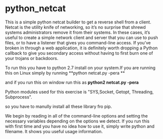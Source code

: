 # python_netcat
This is a simple python netcat builder to get a reverse shell from a client.
Netcat is the utility knife of networking, so it’s no surprise that shrewd systems administrators remove it from their systems.
In these cases, it’s useful to create a simple network client
and server that you can use to push files, or to have a listener that gives you
command-line access. If you’ve broken in through a web application, it is
definitely worth dropping a Python callback to give you secondary access
without having to first burn one of your trojans or backdoors.

To run this you have to python 2.7 install on your system.If you are running this on Linux simply by running **python netcat.py -pera **

and if you run this on window run this as 
**python2 netcat.py -pera**

Python modules used for this exercise is 
"SYS,Socket, Getopt, Threading, Subprocess".

so you have to manully install all these library fro pip.

We begin by reading in all of the command-line options and setting the necessary variables depending on the options we detect.
If you run this with first time and you have no idea how to use it, simply write python and filename. It shows you useful usage information.



